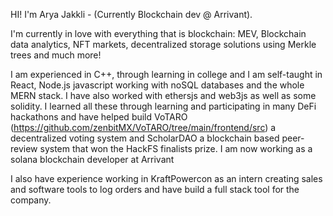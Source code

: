 HI! I'm Arya Jakkli - (Currently Blockchain dev @ Arrivant).

I'm currently in love with everything that is blockchain: MEV, Blockchain data analytics, NFT markets, decentralized storage solutions using Merkle trees and much more!

I am experienced in C++, through learning in college and I am self-taught in React, Node.js javascript working with noSQL databases and the whole MERN stack. 
I have also worked with ethersjs and web3js as well as some solidity. I learned all these through learning and participating in many DeFi hackathons
and have helped build VoTARO (https://github.com/zenbitMX/VoTARO/tree/main/frontend/src) a decentralized voting system and ScholarDAO a blockchain based peer-review system that won the HackFS finalists prize. I am now working as a solana blockchain developer at Arrivant

I also have experience working in KraftPowercon as an intern creating sales and software tools to log orders and have build a full stack tool for the company.


